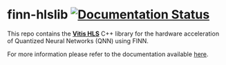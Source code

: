 # finn-hlslib [![Documentation Status](https://readthedocs.org/projects/finn-hlslib/badge/?version=latest)](https://finn-hlslib.readthedocs.io/en/latest/?badge=latest)

This repo contains the [**Vitis HLS**](https://docs.xilinx.com/r/en-US/ug1399-vitis-hls/Getting-Started-with-Vitis-HLS) C++ library for the hardware acceleration of Quantized Neural Networks (QNN) using FINN. 

For more information please refer to the documentation available <a href="https://finn-hlslib.readthedocs.io" target="_blank"> here</a>.
